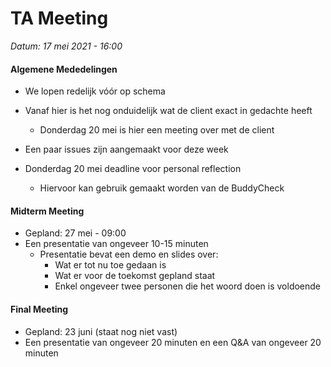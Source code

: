 <h1>TA Meeting</h1>

*Datum: 17 mei 2021 - 16:00*

<h4>Algemene Mededelingen</h4>

* We lopen redelijk vóór op schema
* Vanaf hier is het nog onduidelijk wat de client exact in gedachte heeft
	* Donderdag 20 mei is hier een meeting over met de client

* Een paar issues zijn aangemaakt voor deze week
* Donderdag 20 mei deadline voor personal reflection
	* Hiervoor kan gebruik gemaakt worden van de BuddyCheck

<h4>Midterm Meeting</h4>

* Gepland: 27 mei - 09:00
* Een presentatie van ongeveer 10-15 minuten
	* Presentatie bevat een demo en slides over:
		* Wat er tot nu toe gedaan is
		* Wat er voor de toekomst gepland staat
		* Enkel ongeveer twee personen die het woord doen is voldoende
		
<h4>Final Meeting</h4>

* Gepland: 23 juni (staat nog niet vast)
* Een presentatie van ongeveer 20 minuten en een Q&A van ongeveer 20 minuten